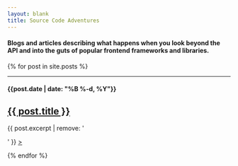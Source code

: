 ```yaml
---
layout: blank
title: Source Code Adventures
---
```


<h4>Blogs and articles describing what happens when you look beyond the API and into the guts of popular frontend frameworks and libraries.</h4>

{% for post in site.posts %}

<hr/>

<div class="blog-header">
	 <h4 class="above-title">{{post.date | date: "%B %-d, %Y"}}</h4>
	<h2><a href="{{ post.url }}">{{ post.title }}</a></h2>
	<p>{{ post.excerpt | remove: '</p>' }} <a href="{{ post.url }}"><!--Read the full post! &raquo;-->></a> 


{% endfor %}

